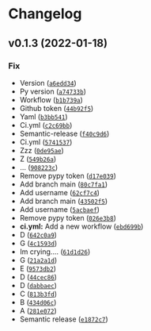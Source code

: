 # Changelog

<!--next-version-placeholder-->

## v0.1.3 (2022-01-18)
### Fix
* Version ([`a6edd34`](https://github.com/kinhosz/Saturn/commit/a6edd34d241e0e228af2e054a6813f012645ef33))
* Py version ([`a74733b`](https://github.com/kinhosz/Saturn/commit/a74733b92e963a078d9dd3505b2f57f844b3ec4d))
* Workflow ([`b1b739a`](https://github.com/kinhosz/Saturn/commit/b1b739aa8cd71ddd2e93173c565e6e2324eaa13e))
* Github token ([`44b92f5`](https://github.com/kinhosz/Saturn/commit/44b92f5dae64b6490faa1a3ea9f210e85a2bb477))
* Yaml ([`b3bb541`](https://github.com/kinhosz/Saturn/commit/b3bb54156d4988257b2975c214e644e81d3d94b6))
* Ci.yml ([`c2c69bb`](https://github.com/kinhosz/Saturn/commit/c2c69bb5b434341e30b169013fd3e3edd3623ee1))
* Semantic-release ([`f40c9d6`](https://github.com/kinhosz/Saturn/commit/f40c9d64b1c9747db0fae9f0aa604edc29b43b4f))
* Ci.yml ([`5741537`](https://github.com/kinhosz/Saturn/commit/5741537d019466739043174d45137d5b12c9366f))
* Zzz ([`0de95ae`](https://github.com/kinhosz/Saturn/commit/0de95ae1e439545081a6fac41e1895c92d0a5196))
* Z ([`549b26a`](https://github.com/kinhosz/Saturn/commit/549b26a1d2106534222b8dc5add112f3efc3b668))
* ... ([`908223c`](https://github.com/kinhosz/Saturn/commit/908223c47643c6f68e1b526295d5868cf9ea8a00))
* Remove pypy token ([`d17e039`](https://github.com/kinhosz/Saturn/commit/d17e039f8715d4d72ca71cb99dea36e032b12ee5))
* Add branch main ([`80c7fa1`](https://github.com/kinhosz/Saturn/commit/80c7fa1ceeb632dcc7914e7b7f1767fd315cd539))
* Add username ([`62cf7c4`](https://github.com/kinhosz/Saturn/commit/62cf7c4d42d126daced769a26f31128e4bcd7446))
* Add branch main ([`43502f5`](https://github.com/kinhosz/Saturn/commit/43502f593d7d1b30d99a796b435b7b4b95ccbf32))
* Add username ([`5acbaef`](https://github.com/kinhosz/Saturn/commit/5acbaef2a384b3f38baf03608bde8688f586f27c))
* Remove pypy token ([`026e3b8`](https://github.com/kinhosz/Saturn/commit/026e3b8f3bc4a5af10b0bf4a254b3621d467ddee))
* **ci.yml:** Add a new workflow ([`ebd699b`](https://github.com/kinhosz/Saturn/commit/ebd699b85702d2e63909d290fd8b961604434880))
* D ([`642c0a9`](https://github.com/kinhosz/Saturn/commit/642c0a93a42305457bee7d6d956956395b1995f2))
* G ([`4c1593d`](https://github.com/kinhosz/Saturn/commit/4c1593d256ce6b2bbe83a4bdaa90ee55b6cab13f))
* Im crying.... ([`61d1d26`](https://github.com/kinhosz/Saturn/commit/61d1d265e6f28da0e4d7cb7c0510b2ecf599b52d))
* G ([`21a2a1d`](https://github.com/kinhosz/Saturn/commit/21a2a1d37c66a97a76a33fb78e632b230e89bd69))
* E ([`9573db2`](https://github.com/kinhosz/Saturn/commit/9573db2de4748ff73eb630cc392f89306ef26251))
* D ([`44cec86`](https://github.com/kinhosz/Saturn/commit/44cec860e163e3e7b4a8d547ac87c86f673f4357))
* D ([`dabbaec`](https://github.com/kinhosz/Saturn/commit/dabbaece43a9eedae3b808d6991b3831bc0d0383))
* C ([`813b3fd`](https://github.com/kinhosz/Saturn/commit/813b3fd860785b99f02823014e14ed7f234525c1))
* B ([`434d06c`](https://github.com/kinhosz/Saturn/commit/434d06ca69a36823bceb0748cfb276f1c0a2cbfd))
* A ([`281e072`](https://github.com/kinhosz/Saturn/commit/281e072cea835a00fd83f5711acad616ce68ed64))
* Semantic release ([`e1872c7`](https://github.com/kinhosz/Saturn/commit/e1872c7501c30400d93be73fb91c13996359d18a))
